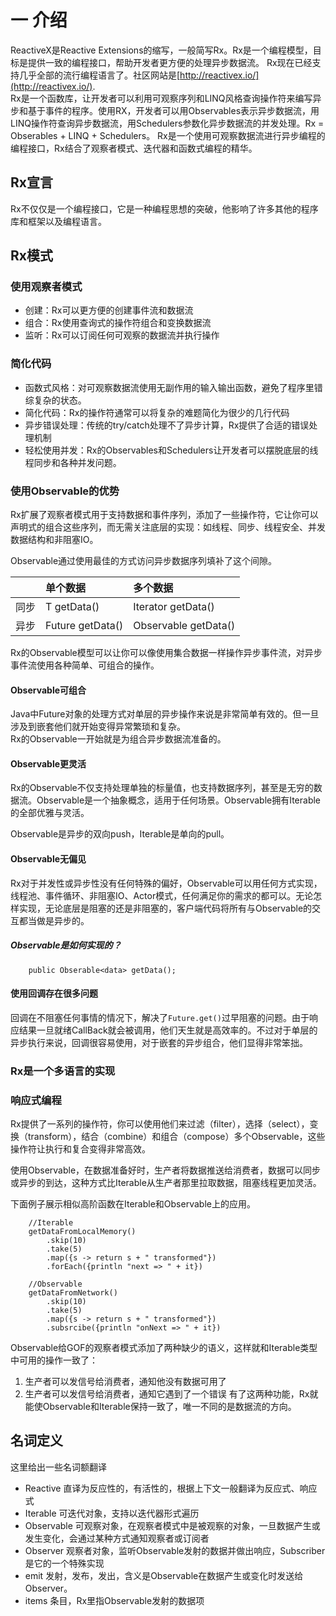 # 一 介绍
 ReactiveX是Reactive Extensions的缩写，一般简写Rx。Rx是一个编程模型，目标是提供一致的编程接口，帮助开发者更方便的处理异步数据流。
 Rx现在已经支持几乎全部的流行编程语言了。社区网站是[http://reactivex.io/](http://reactivex.io/).  
 Rx是一个函数库，让开发者可以利用可观察序列和LINQ风格查询操作符来编写异步和基于事件的程序。使用RX，开发者可以用Observables表示异步数据流，用LINQ操作符查询异步数据流，用Schedulers参数化异步数据流的并发处理。Rx = Obserables + LINQ + Schedulers。 
 Rx是一个使用可观察数据流进行异步编程的编程接口，Rx结合了观察者模式、迭代器和函数式编程的精华。
## Rx宣言
 Rx不仅仅是一个编程接口，它是一种编程思想的突破，他影响了许多其他的程序库和框架以及编程语言。  
## Rx模式
### 使用观察者模式
- 创建：Rx可以更方便的创建事件流和数据流
- 组合：Rx使用查询式的操作符组合和变换数据流
- 监听：Rx可以订阅任何可观察的数据流并执行操作 
### 简化代码
- 函数式风格：对可观察数据流使用无副作用的输入输出函数，避免了程序里错综复杂的状态。
- 简化代码：Rx的操作符通常可以将复杂的难题简化为很少的几行代码
- 异步错误处理：传统的try/catch处理不了异步计算，Rx提供了合适的错误处理机制
- 轻松使用并发：Rx的Observables和Schedulers让开发者可以摆脱底层的线程同步和各种并发问题。
### 使用Observable的优势
 Rx扩展了观察者模式用于支持数据和事件序列，添加了一些操作符，它让你可以声明式的组合这些序列，而无需关注底层的实现：如线程、同步、线程安全、并发数据结构和非阻塞IO。  

 Observable通过使用最佳的方式访问异步数据序列填补了这个间隙。  

| 		 	| 单个数据	 	| 多个数据		|
|:----------|:--------------|:--------------|
| 同步		| T getData()	| Iterator<T> getData() |
| 异步 		| Future<T> getData() | Observable<T> getData() |  

 Rx的Observable模型可以让你可以像使用集合数据一样操作异步事件流，对异步事件流使用各种简单、可组合的操作。
#### Observable可组合
 Java中Future对象的处理方式对单层的异步操作来说是非常简单有效的。但一旦涉及到嵌套他们就开始变得异常繁琐和复杂。   
 Rx的Observable一开始就是为组合异步数据流准备的。
#### Observable更灵活
 Rx的Observable不仅支持处理单独的标量值，也支持数据序列，甚至是无穷的数据流。Observable是一个抽象概念，适用于任何场景。Observable拥有Iterable的全部优雅与灵活。

 Observable是异步的双向push，Iterable是单向的pull。
#### Observable无偏见 
 Rx对于并发性或异步性没有任何特殊的偏好，Observable可以用任何方式实现，线程池、事件循环、非阻塞IO、Actor模式，任何满足你的需求的都可以。无论怎样实现，无论底层是阻塞的还是非阻塞的，客户端代码将所有与Observable的交互都当做是异步的。
##### Observable是如何实现的？
```
	public Obserable<data> getData();
```
#### 使用回调存在很多问题
 回调在不阻塞任何事情的情况下，解决了```Future.get()```过早阻塞的问题。由于响应结果一旦就绪CallBack就会被调用，他们天生就是高效率的。不过对于单层的异步执行来说，回调很容易使用，对于嵌套的异步组合，他们显得非常笨拙。
### Rx是一个多语言的实现
### 响应式编程
 Rx提供了一系列的操作符，你可以使用他们来过滤（filter），选择（select），变换（transform），结合（combine）和组合（compose）多个Observable，这些操作符让执行和复合变得非常高效。

 使用Observable，在数据准备好时，生产者将数据推送给消费者，数据可以同步或异步的到达，这种方式比Iterable从生产者那里拉取数据，阻塞线程更加灵活。  

 下面例子展示相似高阶函数在Iterable和Observable上的应用。
```
	//Iterable
	getDataFromLocalMemory()
		.skip(10)
		.take(5)
		.map({s -> return s + " transformed"})
		.forEach({println "next => " + it})

	//Observable
	getDataFromNetwork()
		.skip(10)
		.take(5)
		.map({s -> return s + " transformed"})
		.subsrcibe({println "onNext => " + it})
```  
 Observable给GOF的观察者模式添加了两种缺少的语义，这样就和Iterable类型中可用的操作一致了：
1. 生产者可以发信号给消费者，通知他没有数据可用了
2. 生产者可以发信号给消费者，通知它遇到了一个错误
 有了这两种功能，Rx就能使Observable和Iterable保持一致了，唯一不同的是数据流的方向。
## 名词定义
 这里给出一些名词额翻译  

- Reactive 直译为反应性的，有活性的，根据上下文一般翻译为反应式、响应式
- Iterable 可迭代对象，支持以迭代器形式遍历
- Observable 可观察对象，在观察者模式中是被观察的对象，一旦数据产生或发生变化，会通过某种方式通知观察者或订阅者
- Observer 观察者对象，监听Observable发射的数据并做出响应，Subscriber是它的一个特殊实现
- emit 发射，发布，发出，含义是Observable在数据产生或变化时发送给Observer。
- items 条目，Rx里指Observable发射的数据项
 